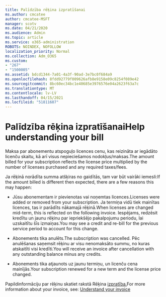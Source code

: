 ```yaml
---
title: Palīdzība rēķina izpratīšanai
ms.author: cmcatee
author: cmcatee-MSFT
manager: scotv
ms.date: 04/21/2020
ms.audience: Admin
ms.topic: article
ms.service: o365-administration
ROBOTS: NOINDEX, NOFOLLOW
localization_priority: Normal
ms.collection: Adm_O365
ms.custom:
- "267"
- "1500005"
ms.assetid: bdcd1344-7a01-4a3f-90ad-3e7bc0f684a9
ms.openlocfilehash: 8fdd92779f009626afb8e9158e09c8254f089e42
ms.sourcegitcommit: 8bc60ec34bc1e40685e3976576e04a2623f63a7c
ms.translationtype: MT
ms.contentlocale: lv-LV
ms.lasthandoff: 04/15/2021
ms.locfileid: "51811607"
---
```

# <a name="help-understanding-your-bill"></a><span data-ttu-id="8d471-102">Palīdzība rēķina izpratīšanai</span><span class="sxs-lookup"><span data-stu-id="8d471-102">Help understanding your bill</span></span>

<span data-ttu-id="8d471-103">Maksa par abonementu atspoguļo licences cenu, kas reizināta ar iegādāto licenču skaitu, kā arī visus nepieciešamos nodokļus/maksas.</span><span class="sxs-lookup"><span data-stu-id="8d471-103">The amount billed for your subscription reflects the license price multiplied by the number of licenses purchased and any required taxes/fees.</span></span>
  
<span data-ttu-id="8d471-104">Ja rēķinā norādīta summa atšķiras no gaidītās, tam var būt vairāki iemesli:</span><span class="sxs-lookup"><span data-stu-id="8d471-104">If the amount billed is different then expected, there are a few reasons this may happen:</span></span>
  
- <span data-ttu-id="8d471-105">Jūsu abonementam ir pievienotas vai noņemtas licences.</span><span class="sxs-lookup"><span data-stu-id="8d471-105">Licenses were added or removed from your subscription.</span></span> <span data-ttu-id="8d471-106">Ja termiņa vidū tiek mainītas licences, tas ir parādīts nākamajā rēķinā.</span><span class="sxs-lookup"><span data-stu-id="8d471-106">When licenses are changed mid-term, this is reflected on the following invoice.</span></span> <span data-ttu-id="8d471-107">Iespējams, redzēsit kredītu un jaunu rēķinu par iepriekšējo pakalpojumu periodu, lai uzskaitītu šīs izmaiņas.</span><span class="sxs-lookup"><span data-stu-id="8d471-107">You may see a credit and re-bill for the previous service period to account for this change.</span></span>

- <span data-ttu-id="8d471-108">Abonements tika anulēts.</span><span class="sxs-lookup"><span data-stu-id="8d471-108">The subscription was cancelled.</span></span> <span data-ttu-id="8d471-109">Pēc anulēšanas saņemsit rēķinu ar visu nenomaksāto summu, no kuras atskaitīti visi kredīti.</span><span class="sxs-lookup"><span data-stu-id="8d471-109">You will receive an invoice after cancellation with any outstanding balance minus any credits.</span></span>

- <span data-ttu-id="8d471-110">Abonements tika atjaunots uz jaunu termiņu, un licenču cena mainījās.</span><span class="sxs-lookup"><span data-stu-id="8d471-110">Your subscription renewed for a new term and the license price changed.</span></span>

<span data-ttu-id="8d471-111">Papildinformāciju par rēķinu skatiet rakstā Rēķina [izpratība.](https://docs.microsoft.com/microsoft-365/commerce/billing-and-payments/understand-your-invoice2)</span><span class="sxs-lookup"><span data-stu-id="8d471-111">For more information about your invoice, see: [Understand your invoice](https://docs.microsoft.com/microsoft-365/commerce/billing-and-payments/understand-your-invoice2)</span></span>